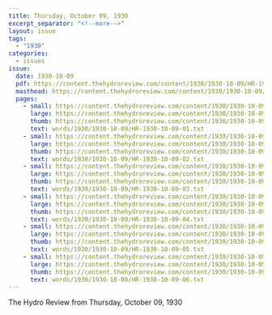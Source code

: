 ```yaml
---
title: Thursday, October 09, 1930
excerpt_separator: "<!--more-->"
layout: issue
tags:
  - "1930"
categories:
  - issues
issue:
  date: 1930-10-09
  pdf: https://content.thehydroreview.com/content/1930/1930-10-09/HR-1930-10-09.pdf
  masthead: https://content.thehydroreview.com/content/1930/1930-10-09/masthead/HR-1930-10-09.jpg
  pages:
    - small: https://content.thehydroreview.com/content/1930/1930-10-09/small/HR-1930-10-09-01.jpg
      large: https://content.thehydroreview.com/content/1930/1930-10-09/large/HR-1930-10-09-01.jpg
      thumb: https://content.thehydroreview.com/content/1930/1930-10-09/thumbnails/HR-1930-10-09-01.jpg
      text: words/1930/1930-10-09/HR-1930-10-09-01.txt
    - small: https://content.thehydroreview.com/content/1930/1930-10-09/small/HR-1930-10-09-02.jpg
      large: https://content.thehydroreview.com/content/1930/1930-10-09/large/HR-1930-10-09-02.jpg
      thumb: https://content.thehydroreview.com/content/1930/1930-10-09/thumbnails/HR-1930-10-09-02.jpg
      text: words/1930/1930-10-09/HR-1930-10-09-02.txt
    - small: https://content.thehydroreview.com/content/1930/1930-10-09/small/HR-1930-10-09-03.jpg
      large: https://content.thehydroreview.com/content/1930/1930-10-09/large/HR-1930-10-09-03.jpg
      thumb: https://content.thehydroreview.com/content/1930/1930-10-09/thumbnails/HR-1930-10-09-03.jpg
      text: words/1930/1930-10-09/HR-1930-10-09-03.txt
    - small: https://content.thehydroreview.com/content/1930/1930-10-09/small/HR-1930-10-09-04.jpg
      large: https://content.thehydroreview.com/content/1930/1930-10-09/large/HR-1930-10-09-04.jpg
      thumb: https://content.thehydroreview.com/content/1930/1930-10-09/thumbnails/HR-1930-10-09-04.jpg
      text: words/1930/1930-10-09/HR-1930-10-09-04.txt
    - small: https://content.thehydroreview.com/content/1930/1930-10-09/small/HR-1930-10-09-05.jpg
      large: https://content.thehydroreview.com/content/1930/1930-10-09/large/HR-1930-10-09-05.jpg
      thumb: https://content.thehydroreview.com/content/1930/1930-10-09/thumbnails/HR-1930-10-09-05.jpg
      text: words/1930/1930-10-09/HR-1930-10-09-05.txt
    - small: https://content.thehydroreview.com/content/1930/1930-10-09/small/HR-1930-10-09-06.jpg
      large: https://content.thehydroreview.com/content/1930/1930-10-09/large/HR-1930-10-09-06.jpg
      thumb: https://content.thehydroreview.com/content/1930/1930-10-09/thumbnails/HR-1930-10-09-06.jpg
      text: words/1930/1930-10-09/HR-1930-10-09-06.txt
---
```


The Hydro Review from Thursday, October 09, 1930

<!--more-->

